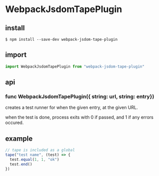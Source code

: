 # WebpackJsdomTapePlugin

## install

```console
$ npm install --save-dev webpack-jsdom-tape-plugin
```

## import

```javascript
import WebpackJsdomTapePlugin from "webpack-jsdom-tape-plugin"
```

## api

### func WebpackJsdomTapePlugin({ string: url, string: entry})

creates a test runner for when the given entry, at the given URL.

when the test is done, process exits with 0 if passed, and 1 if any errors occured.

## example

```javascript
// tape is included as a global
tape("test name", (test) => {
  test.equal(1, 1, "ok")
  test.end()
})
```
